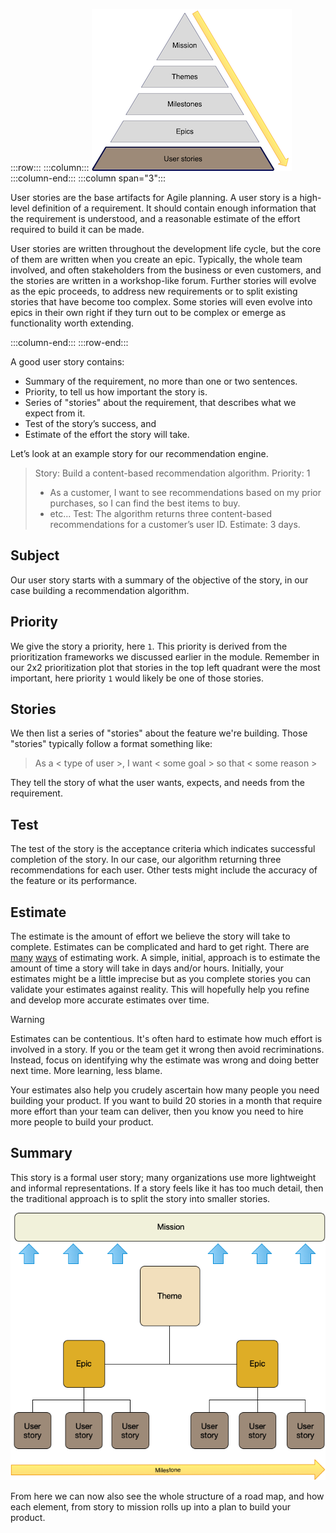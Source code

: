 :::row:::
  :::column:::
       ![Product road map user stories](../media/user_stories.png)
  :::column-end:::
        :::column span="3":::

User stories are the base artifacts for Agile planning. A user story is a high-level definition of a requirement. It should contain enough information that the requirement is understood, and a reasonable estimate of the effort required to build it can be made.

User stories are written throughout the development life cycle, but the core of them are written when you create an epic. Typically, the whole team involved, and often stakeholders from the business or even customers, and the stories are written in a workshop-like forum. Further stories will evolve as the epic proceeds, to address new requirements or to split existing stories that have become too complex. Some stories will even evolve into epics in their own right if they turn out to be complex or emerge as functionality worth extending.

 :::column-end:::
:::row-end:::

A good user story contains:

* Summary of the requirement, no more than one or two sentences.
* Priority, to tell us how important the story is.
* Series of "stories" about the requirement, that describes what we expect from it.
* Test of the story’s success, and
* Estimate of the effort the story will take. 

Let’s look at an example story for our recommendation engine.

> Story: Build a content-based recommendation algorithm. 
> Priority: 1
> * As a customer, I want to see recommendations based on my prior purchases, so I can find the best items to buy.
> * etc...
> Test: The algorithm returns three content-based recommendations for a customer’s user ID.
> Estimate: 3 days.

## Subject

Our user story starts with a summary of the objective of the story, in our case building a recommendation algorithm.

## Priority

We give the story a priority, here `1`. This priority is derived from the prioritization frameworks we discussed earlier in the module. Remember in our 2x2 prioritization plot that stories in the top left quadrant were the most important, here priority `1` would likely be one of those stories.

## Stories

We then list a series of "stories" about the feature we're building. Those "stories" typically follow a format something like:

> As a < type of user >, I want < some goal > so that < some reason >

They tell the story of what the user wants, expects, and needs from the requirement. 

## Test

The test of the story is the acceptance criteria which indicates successful completion of the story. In our case, our algorithm returning three recommendations for each user. Other tests might include the accuracy of the feature or its performance.

## Estimate

The estimate is the amount of effort we believe the story will take to complete. Estimates can be complicated and hard to get right. There are [many](https://www.berteig.com/how-to-apply-agile/9-agile-estimation-techniques/) [ways](https://techbeacon.com/app-dev-testing/fast-estimation-better-approach-agile-estimation) of estimating work. A simple, initial, approach is to estimate the amount of time a story will take in days and/or hours. Initially, your estimates might be a little imprecise but as you complete stories you can validate your estimates against reality. This will hopefully help you refine and develop more accurate estimates over time. 

> [!WARNING]
> Estimates can be contentious. It's often hard to estimate how much effort is involved in a story. If you or the team get it wrong then avoid recriminations. Instead, focus on identifying why the estimate was wrong and doing better next time. More learning, less blame.

Your estimates also help you crudely ascertain how many people you need building your product. If you want to build 20 stories in a month that require more effort than your team can deliver, then you know you need to hire more people to build your product.

## Summary

This story is a formal user story; many organizations use more lightweight and informal representations. If a story feels like it has too much detail, then the traditional approach is to split the story into smaller stories.

![Product road map structure](../media/structure.png)

From here we can now also see the whole structure of a road map, and how each element, from story to mission rolls up into a plan to build your product.
